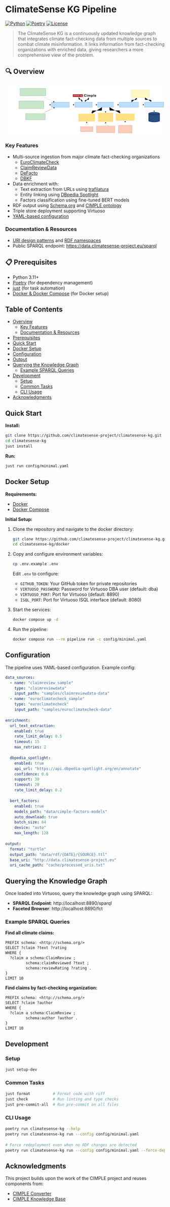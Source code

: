 # ClimateSense KG Pipeline

[![Python](https://img.shields.io/badge/python-3.11%2B-blue)](https://python.org)
[![Poetry](https://img.shields.io/badge/dependency-poetry-blue)](https://python-poetry.org)
[![License](https://img.shields.io/badge/license-MIT-green)](LICENSE)

> The ClimateSense KG is a continuously updated knowledge graph that integrates climate fact-checking data from multiple sources to combat climate misinformation. It links information from fact-checking organizations with enriched data, giving researchers a more comprehensive view of the problem.

## 🔍 Overview

![Pipeline Architecture](docs/pipeline.svg)

### Key Features

- Multi-source ingestion from major climate fact-checking organizations
  - [EuroClimateCheck](https://github.com/climatesense-project/euroclimatecheck-scraper)
  - [ClaimReviewData](https://github.com/MartinoMensio/claimreview-data)
  - [DeFacto](https://defacto-observatoire.fr/Fact-checks/)
  - [DBKF](https://dbkf.ontotext.com/)
- Data enrichment with:
  - Text extraction from URLs using [trafilatura](https://trafilatura.readthedocs.io/)
  - Entity linking using [DBpedia Spotlight](https://www.dbpedia-spotlight.org/)
  - Factors classification using fine-tuned BERT models
- RDF output using [Schema.org](https://schema.org/) and [CIMPLE ontology](https://github.com/CIMPLE-project/knowledge-base)
- Triple store deployment supporting Virtuoso
- [YAML-based configuration](#configuration)

### Documentation & Resources

- [URI design patterns](docs/URI-patterns.md) and [RDF namespaces](docs/URI-patterns.md#rdf-namespace-declarations)
- Public SPARQL endpoint: https://data.climatesense-project.eu/sparql

## 📋 Prerequisites

- Python 3.11+
- [Poetry](https://python-poetry.org/docs/#installation) (for dependency management)
- [just](https://github.com/casey/just) (for task automation)
- [Docker & Docker Compose](https://docs.docker.com/get-docker/) (for Docker setup)

## Table of Contents

- [Overview](#-overview)
  - [Key Features](#key-features)
  - [Documentation & Resources](#documentation--resources)
- [Prerequisites](#-prerequisites)
- [Quick Start](#quick-start)
- [Docker Setup](#docker-setup)
- [Configuration](#configuration)
- [Output](#-output)
- [Querying the Knowledge Graph](#querying-the-knowledge-graph)
  - [Example SPARQL Queries](#example-sparql-queries)
- [Development](#development)
  - [Setup](#setup)
  - [Common Tasks](#common-tasks)
  - [CLI Usage](#cli-usage)
- [Acknowledgments](#acknowledgments)

## Quick Start

**Install:**

```bash
git clone https://github.com/climatesense-project/climatesense-kg.git
cd climatesense-kg
just install
```

**Run:**

```bash
just run config/minimal.yaml
```

## Docker Setup

**Requirements:**

- [Docker](https://docs.docker.com/get-docker/)
- [Docker Compose](https://docs.docker.com/compose/install/)

**Initial Setup:**

1. Clone the repository and navigate to the docker directory:

   ```bash
   git clone https://github.com/climatesense-project/climatesense-kg.git
   cd climatesense-kg/docker
   ```

2. Copy and configure environment variables:

   ```bash
   cp .env.example .env
   ```

   Edit `.env` to configure:
   - `GITHUB_TOKEN`: Your GitHub token for private repositories
   - `VIRTUOSO_PASSWORD`: Password for Virtuoso DBA user (default: dba)
   - `VIRTUOSO_PORT`: Port for Virtuoso (default: 8890)
   - `ISQL_PORT`: Port for Virtuoso ISQL interface (default: 8080)

3. Start the services:

   ```bash
   docker compose up -d
   ```

4. Run the pipeline:
   ```bash
   docker compose run --rm pipeline run -c config/minimal.yaml
   ```

## Configuration

The pipeline uses YAML-based configuration. Example config:

```yaml
data_sources:
  - name: "claimreview_sample"
    type: "claimreviewdata"
    input_path: "samples/claimreviewdata-data"
  - name: "euroclimatecheck_sample"
    type: "euroclimatecheck"
    input_path: "samples/euroclimatecheck-data"

enrichment:
  url_text_extraction:
    enabled: true
    rate_limit_delay: 0.5
    timeout: 15
    max_retries: 2

  dbpedia_spotlight:
    enabled: true
    api_url: "https://api.dbpedia-spotlight.org/en/annotate"
    confidence: 0.6
    support: 30
    timeout: 20
    rate_limit_delay: 0.2

  bert_factors:
    enabled: true
    models_path: "data/cimple-factors-models"
    auto_download: true
    batch_size: 64
    device: "auto"
    max_length: 128

output:
  format: "turtle"
  output_path: "data/rdf/{DATE}/{SOURCE}.ttl"
  base_uri: "http://data.climatesense-project.eu"
  uri_cache_path: "cache/processed_uris.txt"
```

## Querying the Knowledge Graph

Once loaded into Virtuoso, query the knowledge graph using SPARQL:

- **SPARQL Endpoint**: http://localhost:8890/sparql
- **Faceted Browser**: http://localhost:8890/fct

### Example SPARQL Queries

**Find all climate claims:**

```sparql
PREFIX schema: <http://schema.org/>
SELECT ?claim ?text ?rating
WHERE {
  ?claim a schema:ClaimReview ;
         schema:claimReviewed ?text ;
         schema:reviewRating ?rating .
}
LIMIT 10
```

**Find claims by fact-checking organization:**

```sparql
PREFIX schema: <http://schema.org/>
SELECT ?claim ?author
WHERE {
  ?claim a schema:ClaimReview ;
         schema:author ?author .
}
LIMIT 10
```

## Development

### Setup

```bash
just setup-dev
```

### Common Tasks

```bash
just format          # Format code with ruff
just check           # Run linting and type checks
just pre-commit-all  # Run pre-commit on all files
```

### CLI Usage

```bash
poetry run climatesense-kg --help
poetry run climatesense-kg run --config config/minimal.yaml

# Force redeployment even when no RDF changes are detected
poetry run climatesense-kg run --config config/minimal.yaml --force-deployment
```

## Acknowledgments

This project builds upon the work of the CIMPLE project and reuses components from:

- [CIMPLE Converter](https://github.com/CIMPLE-project/converter)
- [CIMPLE Knowledge Base](https://github.com/CIMPLE-project/knowledge-base)

